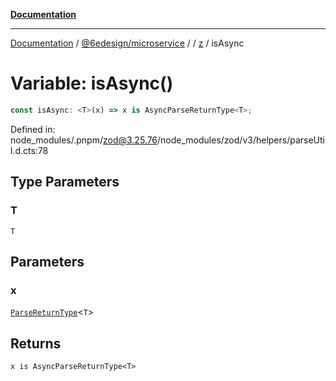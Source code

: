 [**Documentation**](../../../../../README.md)

***

[Documentation](../../../../../README.md) / [@6edesign/microservice](../../../README.md) / [](../../../README.md) / [z](../README.md) / isAsync

# Variable: isAsync()

```ts
const isAsync: <T>(x) => x is AsyncParseReturnType<T>;
```

Defined in: node\_modules/.pnpm/zod@3.25.76/node\_modules/zod/v3/helpers/parseUtil.d.cts:78

## Type Parameters

### T

`T`

## Parameters

### x

[`ParseReturnType`](../type-aliases/ParseReturnType.md)&lt;`T`&gt;

## Returns

`x is AsyncParseReturnType<T>`

